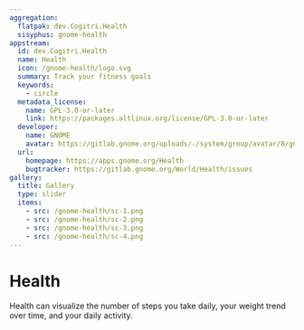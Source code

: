 ```yaml
---
aggregation:
  flatpak: dev.Cogitri.Health
  sisyphus: gnome-health
appstream:
  id: dev.Cogitri.Health
  name: Health
  icon: /gnome-health/logo.svg
  summary: Track your fitness goals
  keywords:
    - circle
  metadata_license:
    name: GPL-3.0-or-later
    link: https://packages.altlinux.org/license/GPL-3.0-or-later
  developer:
    name: GNOME
    avatar: https://gitlab.gnome.org/uploads/-/system/group/avatar/8/gnomelogo.png?width=48
  url:
    homepage: https://apps.gnome.org/Health
    bugtracker: https://gitlab.gnome.org/World/Health/issues
gallery:
  title: Gallery
  type: slider
  items:
    - src: /gnome-health/sc-1.png
    - src: /gnome-health/sc-2.png
    - src: /gnome-health/sc-3.png
    - src: /gnome-health/sc-4.png
---
```


# Health

Health can visualize the number of steps you take daily, your weight trend over time, and your daily activity.

<AGWGallery />

<!--@include: @en/apps/.parts/install/content-repo.md-->
<!--@include: @en/apps/.parts/install/content-flatpak.md-->
